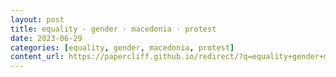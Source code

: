 ```yaml
---
layout: post
title: equality · gender · macedonia · protest
date: 2023-06-29
categories: [equality, gender, macedonia, protest]
content_url: https://papercliff.github.io/redirect/?q=equality+gender+macedonia+protest&tbs=cdr:1,cd_min:6/28/2023,cd_max:6/30/2023
---
```

